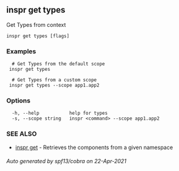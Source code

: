 ## inspr get types

Get Types from context

```
inspr get types [flags]
```

### Examples

```
  # Get Types from the default scope
 inspr get types 

  # Get Types from a custom scope
 inspr get types --scope app1.app2

```

### Options

```
  -h, --help           help for types
  -s, --scope string   inspr <command> --scope app1.app2
```

### SEE ALSO

* [inspr get](inspr_get.md)	 - Retrieves the components from a given namespace

###### Auto generated by spf13/cobra on 22-Apr-2021
